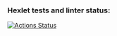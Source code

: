 ### Hexlet tests and linter status:
[![Actions Status](https://github.com/VasilyevPS/java-project-71/workflows/hexlet-check/badge.svg)](https://github.com/VasilyevPS/java-project-71/actions)